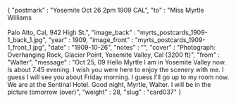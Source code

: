 {
  "postmark" : "Yosemite Oct 26 2pm 1909 CAL",
  "to" : "Miss Myrtle Williams<br><br>Palo Alto, Cal, 942 High St.",
  "image_back" : "myrts_postcards_1909-1_back_1.jpg",
  "year" : 1909,
  "image_front" : "myrts_postcards_1909-1_front_1.jpg",
  "date" : "1909-10-26",
  "notes" : "",
  "cover" : "Photograph: Overhanging Rock, Glacier Point, Yosemite Valley, Cal (3200 ft)",
  "from" : "Walter",
  "message" : "Oct 25, 09 Hello Myrtle I am in Yosemite Valley now. Is about 7.45 evening. I wish you were here to enjoy the scenery with me. I guess I will see you about Friday morning. I guess I'll go up to my room now. We are at the Sentinal Hotel. Good night, Myrtle, Walter. I will be in the picture tomorrow (over)",
  "weight" : 28,
  "slug" : "card037"
}
